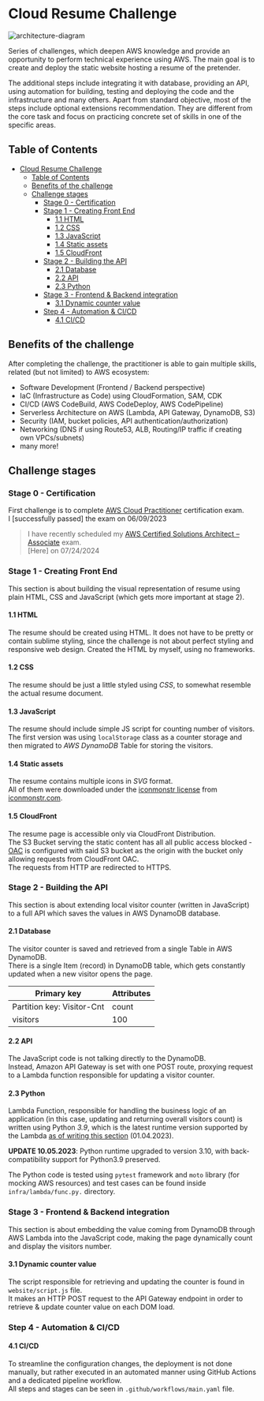 # Cloud Resume Challenge

![architecture-diagram](./assets/architecture-diagram.png)

Series of challenges, which deepen AWS knowledge and provide an opportunity to perform technical experience using AWS.
The main goal is to create and deploy the static website hosting a resume of the pretender.

The additional steps include integrating it with database, providing an API, using automation for building, testing and deploying the code and the infrastructure and many others.
Apart from standard objective, most of the steps include optional extensions recommendation. They are different from the core task and focus on practicing concrete set of skills in one of the specific areas.

## Table of Contents

- [Cloud Resume Challenge](#cloud-resume-challenge)
  - [Table of Contents](#table-of-contents)
  - [Benefits of the challenge](#benefits-of-the-challenge)
  - [Challenge stages](#challenge-stages)
    - [Stage 0 - Certification](#stage-0---certification)
    - [Stage 1 - Creating Front End](#stage-1---creating-front-end)
      - [1.1 HTML](#11-html)
      - [1.2 CSS](#12-css)
      - [1.3 JavaScript](#13-javascript)
      - [1.4 Static assets](#14-static-assets)
      - [1.5 CloudFront](#15-cloudfront)
    - [Stage 2 - Building the API](#stage-2---building-the-api)
      - [2.1 Database](#21-database)
      - [2.2 API](#22-api)
      - [2.3 Python](#23-python)
    - [Stage 3 - Frontend \& Backend integration](#stage-3---frontend--backend-integration)
      - [3.1 Dynamic counter value](#31-dynamic-counter-value)
    - [Step 4 - Automation \& CI/CD](#step-4---automation--cicd)
      - [4.1 CI/CD](#42-cicd)

## Benefits of the challenge

After completing the challenge, the practitioner is able to gain multiple skills, related (but not limited) to AWS ecosystem:

- Software Development (Frontend / Backend perspective)
- IaC (Infrastructure as Code) using CloudFormation, SAM, CDK
- CI/CD (AWS CodeBuild, AWS CodeDeploy, AWS CodePipeline)
- Serverless Architecture on AWS (Lambda, API Gateway, DynamoDB, S3)
- Security (IAM, bucket policies, API authentication/authorization)
- Networking (DNS if using Route53, ALB, Routing/IP traffic if creating own VPCs/subnets)
- many more!

## Challenge stages

### Stage 0 - Certification

First challenge is to complete [AWS Cloud Practitioner](https://aws.amazon.com/certification/certified-cloud-practitioner/) certification exam.\
I [successfully passed] the exam on 06/09/2023

> I have recently scheduled my [AWS Certified Solutions Architect – Associate](https://aws.amazon.com/certification/certified-solutions-architect-associate/) exam.\
> [Here] on 07/24/2024

### Stage 1 - Creating Front End

This section is about building the visual representation of resume using plain HTML, CSS and JavaScript (which gets more important at stage 2).

#### 1.1 HTML

The resume should be created using HTML. It does not have to be pretty or contain sublime styling, since the challenge is not about perfect styling and responsive web design. Created the HTML by myself, using no frameworks.
 
#### 1.2 CSS

The resume should be just a little styled using *CSS*, to somewhat resemble the actual resume document.

#### 1.3 JavaScript

The resume should include simple JS script for counting number of visitors.\
The first version was using `localStorage` class as a counter storage and then migrated to *AWS DynamoDB* Table for storing the visitors.

#### 1.4 Static assets

The resume contains multiple icons in *SVG* format.\
All of them were downloaded under the [iconmonstr license](https://iconmonstr.com/license/) from [iconmonstr.com](https://iconmonstr.com/share-11-svg/).

#### 1.5 CloudFront

The resume page is accessible only via CloudFront Distribution.\
The S3 Bucket serving the static content has all all public access blocked - [OAC](https://docs.aws.amazon.com/AmazonCloudFront/latest/DeveloperGuide/private-content-restricting-access-to-s3.html) is configured with said S3 bucket as the origin with the bucket only allowing requests from CloudFront OAC.\
The requests from HTTP are redirected to HTTPS.

### Stage 2 - Building the API

This section is about extending local visitor counter (written in JavaScript) to a full API which saves the values in AWS DynamoDB database.

#### 2.1 Database

The visitor counter is saved and retrieved from a single Table in AWS DynamoDB.\
There is a single Item (record) in DynamoDB table, which gets constantly updated when a new visitor opens the page.

| Primary key                | Attributes |
| -------------------------- | ---------- |
| Partition key: Visitor-Cnt | count      |
| visitors                   | 100        |

#### 2.2 API

The JavaScript code is not talking directly to the DynamoDB.\
Instead, Amazon API Gateway is set with one POST route, proxying request to a Lambda function responsible for updating a visitor counter.

#### 2.3 Python

Lambda Function, responsible for handling the business logic of an application (in this case, updating and returning overall visitors count) is written using Python *3.9*, which is the latest runtime version supported by the Lambda [as of writing this section](https://docs.aws.amazon.com/lambda/latest/dg/lambda-runtimes.html) (01.04.2023).

**UPDATE 10.05.2023**: Python runtime upgraded to version 3.10, with back-compatibility support for Python3.9 preserved.

The Python code is tested using `pytest` framework and `moto` library (for mocking AWS resources) and test cases can be found inside `infra/lambda/func.py.` directory.

### Stage 3 - Frontend & Backend integration

This section is about embedding the value coming from DynamoDB through AWS Lambda into the JavaScript code, making the page dynamically count and display the visitors number.

#### 3.1 Dynamic counter value

The script responsible for retrieving and updating the counter is found in `website/script.js` file.\
It makes an HTTP POST request to the API Gateway endpoint in order to retrieve & update counter value on each DOM load.

### Step 4 - Automation & CI/CD

#### 4.1 CI/CD

To streamline the configuration changes, the deployment is not done manually, but rather executed in an automated manner using GitHub Actions and a dedicated pipeline workflow.\
All steps and stages can be seen in `.github/workflows/main.yaml` file.



